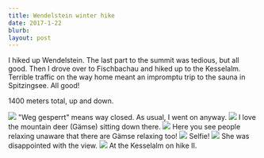 ```yaml
---
title: Wendelstein winter hike
date: 2017-1-22
blurb:
layout: post
---
```


I hiked up Wendelstein. The last part to the summit was tedious, but all good.
Then I drove over to Fischbachau and hiked up to the Kesselalm.
Terrible traffic on the way home meant an impromptu trip to the sauna
in Spitzingsee. All good!

1400 meters total, up and down.

<a href='https://www.flickr.com/photos/55338612@N00/32466022255'>
<img src='https://farm1.static.flickr.com/749/32466022255_d9e8b7692d_b.jpg'></a>
"Weg gesperrt" means way closed. As usual, I went on anyway.



<a href='https://www.flickr.com/photos/55338612@N00/32087816040'>
<img src='https://farm1.static.flickr.com/517/32087816040_86bfc7abd2_b.jpg'></a>
I love the mountain deer (Gämse) sitting down there.


<a href='https://www.flickr.com/photos/55338612@N00/32425837466'>
<img src='https://farm1.static.flickr.com/658/32425837466_8c3f4d9287_b.jpg'></a>
Here you see people relaxing unaware that there are Gämse relaxing too!


<a href='https://www.flickr.com/photos/55338612@N00/32344589541'>
<img src='https://farm1.static.flickr.com/403/32344589541_6186f378cd_b.jpg'></a>
Selfie!

<a href='https://www.flickr.com/photos/55338612@N00/32087822120'>
<img src='https://farm1.static.flickr.com/319/32087822120_8511a4fb21_b.jpg'></a>
She was disappointed with the view.


<a href='https://www.flickr.com/photos/55338612@N00/31622582644'>
<img src='https://farm1.static.flickr.com/370/31622582644_7116c7bb7d_b.jpg'></a>
At the Kesselalm on hike II.









